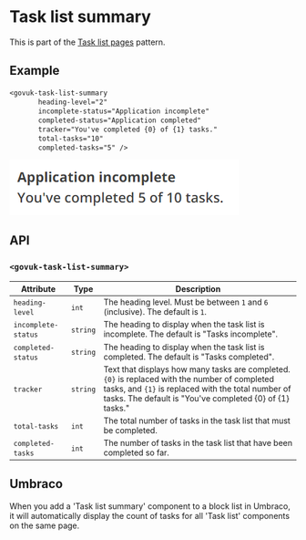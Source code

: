 # Task list summary

This is part of the [Task list pages](https://design-system.service.gov.uk/patterns/task-list-pages/) pattern.

## Example

```razor
<govuk-task-list-summary
       heading-level="2"
       incomplete-status="Application incomplete"
       completed-status="Application completed"
       tracker="You've completed {0} of {1} tasks."
       total-tasks="10"
       completed-tasks="5" />
```

![Panel](../images/task-list-summary.png)

## API

### `<govuk-task-list-summary>`

| Attribute           | Type     | Description                                                                                                                                                                                                      |
| ------------------- | -------- | ---------------------------------------------------------------------------------------------------------------------------------------------------------------------------------------------------------------- |
| `heading-level`     | `int`    | The heading level. Must be between `1` and `6` (inclusive). The default is `1`.                                                                                                                                  |
| `incomplete-status` | `string` | The heading to display when the task list is incomplete. The default is "Tasks incomplete".                                                                                                                      |
| `completed-status`  | `string` | The heading to display when the task list is completed. The default is "Tasks completed".                                                                                                                        |
| `tracker`           | `string` | Text that displays how many tasks are completed. `{0}` is replaced with the number of completed tasks, and `{1}` is replaced with the total number of tasks. The default is "You've completed {0} of {1} tasks." |
| `total-tasks`       | `int`    | The total number of tasks in the task list that must be completed.                                                                                                                                               |
| `completed-tasks`   | `int`    | The number of tasks in the task list that have been completed so far.                                                                                                                                            |

## Umbraco

When you add a 'Task list summary' component to a block list in Umbraco, it will automatically display the count of tasks for all 'Task list' components on the same page.
